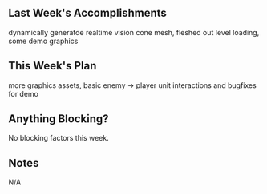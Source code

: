## Last Week's Accomplishments
dynamically generatde realtime vision cone mesh, fleshed out level loading, some demo graphics

## This Week's Plan
more graphics assets, basic enemy -> player unit interactions and bugfixes for demo

## Anything Blocking?
No blocking factors this week.

## Notes
N/A
